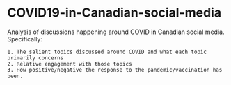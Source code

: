 # COVID19-in-Canadian-social-media
Analysis of discussions happening around COVID in Canadian social media. Specifically:

    1. The salient topics discussed around COVID and what each topic primarily concerns
    2. Relative engagement with those topics
    3. How positive/negative the response to the pandemic/vaccination has been.


